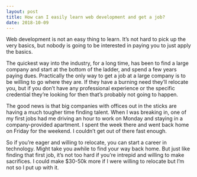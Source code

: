 ```yaml
---
layout: post
title: How can I easily learn web development and get a job?
date: 2018-10-09
---
```


<p>Web development is not an easy thing to learn. It’s not hard to pick up the very basics, but nobody is going to be interested in paying you to just apply the basics.</p><p>The quickest way into the industry, for a long time, has been to find a large company and start at the bottom of the ladder, and spend a few years paying dues. Practically the only way to get a job at a large company is to be willing to go where they are. If they have a burning need they’ll relocate you, but if you don’t have any professional experience or the specific credential they’re looking for then that’s probably not going to happen.</p><p>The good news is that big companies with offices out in the sticks are having a much tougher time finding talent. When I was breaking in, one of my first jobs had me driving an hour to work on Monday and staying in a company-provided apartment. I spent the week there and went back home on Friday for the weekend. I couldn’t get out of there fast enough.</p><p>So if you’re eager and willing to relocate, you can start a career in technology. Might take you awhile to find your way back home. But just like finding that first job, it’s not too hard if you’re intrepid and willing to make sacrifices. I could make $30-50k more if I were willing to relocate but I’m not so I put up with it.</p>
